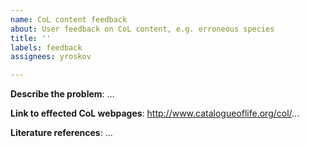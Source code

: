 ```yaml
---
name: CoL content feedback
about: User feedback on CoL content, e.g. erroneous species
title: ''
labels: feedback
assignees: yroskov

---
```


**Describe the problem**:
...

**Link to effected CoL webpages**:
http://www.catalogueoflife.org/col/...

**Literature references**:
...
